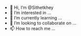 - 👋 Hi, I’m @Sithetkhey
- 👀 I’m interested in ...
- 🌱 I’m currently learning ...
- 💞️ I’m looking to collaborate on ...
- 📫 How to reach me ...

<!---
Sithetkhey/Sithetkhey is a ✨ special ✨ repository because its `README.md` (this file) appears on your GitHub profile.
You can click the Preview link to take a look at your changes.
--->
